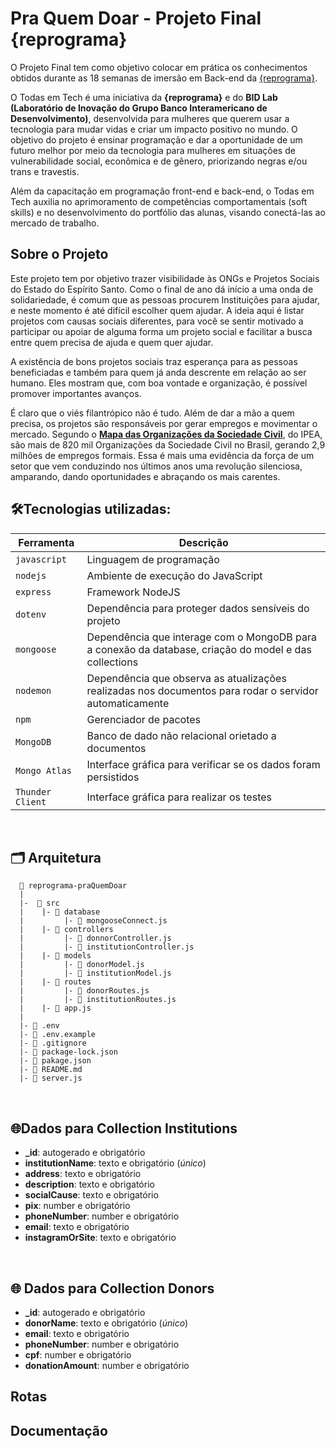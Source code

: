 # Pra Quem Doar - Projeto Final {reprograma}

O Projeto Final tem como objetivo colocar em prática os conhecimentos obtidos durante as 18 semanas de imersão em Back-end da [{reprograma}](https://reprograma.com.br/).

O Todas em Tech é uma iniciativa da **{reprograma}** e do **BID Lab (Laboratório de Inovação do Grupo Banco Interamericano de Desenvolvimento)**, desenvolvida para mulheres que querem usar a tecnologia para mudar vidas e criar um impacto positivo no mundo. O objetivo do projeto é ensinar programação e dar a oportunidade de um futuro melhor por meio da tecnologia para mulheres em situações de vulnerabilidade social, econômica e de gênero, priorizando negras e/ou trans e travestis.

Além da capacitação em programação front-end e back-end, o Todas em Tech auxilia no aprimoramento de competências comportamentais (soft skills) e no desenvolvimento do portfólio das alunas, visando conectá-las ao mercado de trabalho.

## Sobre o Projeto

Este projeto tem por objetivo trazer visibilidade às ONGs e Projetos Sociais do Estado do Espírito Santo. Como o final de ano dá início a uma onda de solidariedade, é comum que as pessoas procurem Instituições para ajudar, e neste momento é até difícil escolher quem ajudar. A ideia aqui é listar projetos com causas sociais diferentes, para você se sentir motivado a participar ou apoiar de alguma forma um projeto social e facilitar a busca entre quem precisa de ajuda e quem quer ajudar.

A existência de bons projetos sociais traz esperança para as pessoas beneficiadas e também para quem já anda descrente em relação ao ser humano. Eles mostram que, com boa vontade e organização, é possível promover importantes avanços.

É claro que o viés filantrópico não é tudo. Além de dar a mão a quem precisa, os projetos são responsáveis por gerar empregos e movimentar o mercado. Segundo o **[Mapa das Organizações da Sociedade Civil](https://mapaosc.ipea.gov.br/indicadores)**, do IPEA, são mais de 820 mil Organizações da Sociedade Civil no Brasil, gerando 2,9 milhões de empregos formais. Essa é mais uma evidência da força de um setor que vem conduzindo nos últimos anos uma revolução silenciosa, amparando, dando oportunidades e abraçando os mais carentes.

## 🛠️Tecnologias utilizadas:

| Ferramenta       | Descrição                                                                                               |
| ---------------- | ------------------------------------------------------------------------------------------------------- |
| `javascript`     | Linguagem de programação                                                                                |
| `nodejs`         | Ambiente de execução do JavaScript                                                                      |
| `express`        | Framework NodeJS                                                                                        |
| `dotenv`         | Dependência para proteger dados sensíveis do projeto                                                    |
| `mongoose`       | Dependência que interage com o MongoDB para a conexão da database, criação do model e das collections   |
| `nodemon`        | Dependência que observa as atualizações realizadas nos documentos para rodar o servidor automaticamente |
| `npm`            | Gerenciador de pacotes                                                                                  |
| `MongoDB`        | Banco de dado não relacional orietado a documentos                                                      |
| `Mongo Atlas`    | Interface gráfica para verificar se os dados foram persistidos                                          |
| `Thunder Client` | Interface gráfica para realizar os testes                                                               |

<br>

## 🗂️ Arquitetura

```
  📁 reprograma-praQuemDoar
  |
  |-  📁 src
  |    |- 📁 database
  |         |- 📄 mongooseConnect.js
  |    |- 📁 controllers
  |         |- 📄 donnorController.js
  |         |- 📄 institutionController.js
  |    |- 📁 models
  |         |- 📄 donorModel.js
  |         |- 📄 institutionModel.js
  |    |- 📁 routes
  |         |- 📄 donorRoutes.js
  |         |- 📄 institutionRoutes.js
  |    |- 📄 app.js
  |
  |- 📄 .env
  |- 📄 .env.example
  |- 📄 .gitignore
  |- 📄 package-lock.json
  |- 📄 pakage.json
  |- 📄 README.md
  |- 📄 server.js
```

<br>

## 🌐Dados para Collection Institutions

- **\_id**: autogerado e obrigatório
- **institutionName**: texto e obrigatório (_único_)
- **address**: texto e obrigatório
- **description**: texto e obrigatório
- **socialCause**: texto e obrigatório
- **pix**: number e obrigatório
- **phoneNumber**: number e obrigatório
- **email**: texto e obrigatório
- **instagramOrSite**: texto e obrigatório

 <br>

## 🌐 Dados para Collection Donors

- **\_id**: autogerado e obrigatório
- **donorName**: texto e obrigatório (_único_)
- **email**: texto e obrigatório
- **phoneNumber**: number e obrigatório
- **cpf**: number e obrigatório
- **donationAmount**: number e obrigatório

## Rotas

## Documentação
